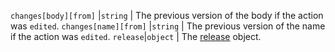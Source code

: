 `changes[body][from]` |`string` | The previous version of the body if the action was `edited`. `changes[name][from]` |`string` | The previous version of the name if the action was `edited`. `release`|`object` | The [release](/v3/repos/releases/#get-a-release) object.